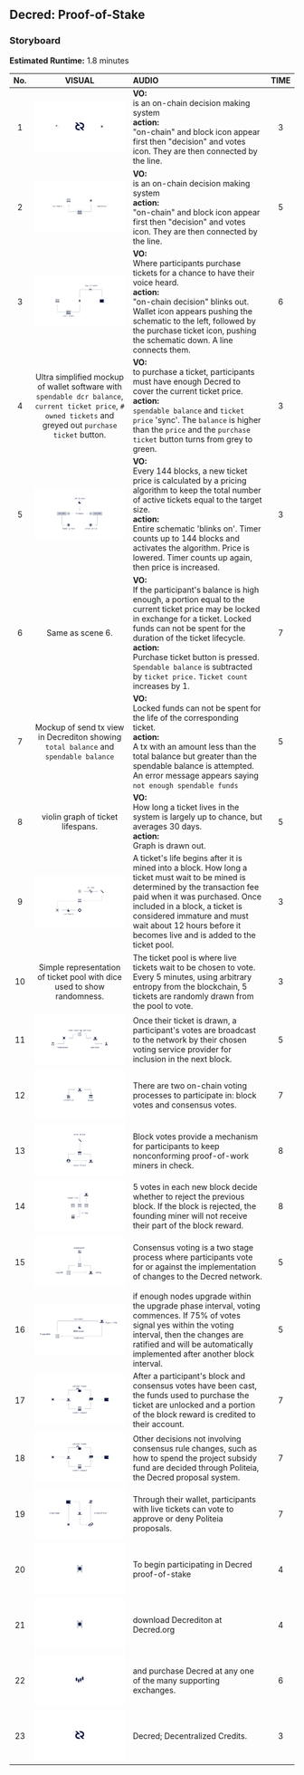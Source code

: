 ## Decred: Proof-of-Stake

### Storyboard
**Estimated Runtime:** 1.8 minutes

No. | VISUAL | AUDIO | TIME
:-: | :----: | :---- | :--:
1 | ![Shot 1](../decredPoS/img/shot_1.svg) | **VO:**<br />is an on-chain decision making system<br />**action:**<br />"on-chain" and block icon appear first then "decision" and votes icon. They are then connected by the line. | 3 
2 | ![Shot 2](../decredPoS/img/shot_2.svg) | **VO:**<br />is an on-chain decision making system<br />**action:**<br />"on-chain" and block icon appear first then "decision" and votes icon. They are then connected by the line. | 5 
3 | ![Shot 3](../decredPoS/img/shot_3.svg) | **VO:**<br />Where participants purchase tickets for a chance to have their voice heard.<br />**action:**<br />"on-chain decision" blinks out. Wallet icon appears pushing the schematic to the left, followed by the purchase ticket icon, pushing the schematic down. A line connects them. | 6 
4 | Ultra simplified mockup of wallet software with `spendable dcr balance`, `current ticket price`, `# owned tickets` and greyed out `purchase ticket` button. | **VO:**<br />to purchase a ticket, participants must have enough Decred to cover the current ticket price.<br />**action:**<br />`spendable balance` and `ticket price` 'sync'. The `balance` is higher than the `price` and the `purchase ticket` button turns from grey to green. | 3 
5 | ![Shot 5](../decredPoS/img/shot_5.svg) | **VO:**<br />Every 144 blocks, a new ticket price is calculated by a pricing algorithm to keep the total number of active tickets equal to the target size.<br />**action:**<br />Entire schematic 'blinks on'. Timer counts up to 144 blocks and activates the algorithm. Price is lowered. Timer counts up again, then price is increased. | 3 
6 | Same as scene 6. | **VO:**<br />If the participant's balance is high enough, a portion equal to the current ticket price may be locked in exchange for a ticket. Locked funds can not be spent for the duration of the ticket lifecycle.<br />**action:**<br />Purchase ticket button is pressed. `Spendable balance` is subtracted by `ticket price.` `Ticket count` increases by 1. | 7
7 | Mockup of send tx view in Decrediton showing `total balance` and `spendable balance` | **VO:**<br />Locked funds can not be spent for the life of the corresponding ticket.<br />**action:**<br />A tx with an amount less than the total balance but greater than the spendable balance is attempted. An error message appears saying `not enough spendable funds` | 5 
8 | violin graph of ticket lifespans. | **VO:**<br />How long a ticket lives in the system is largely up to chance, but averages 30 days.<br />**action:**<br />Graph is drawn out. | 5 
9 | ![Shot 9](../decredPoS/img/shot_9.svg) | A ticket's life begins after it is mined into a block. How long a ticket must wait to be mined is determined by the transaction fee paid when it was purchased. Once included in a block, a ticket is considered immature and must wait about 12 hours before it becomes live and is added to the ticket pool. | 3 
10 | Simple representation of ticket pool with dice used to show randomness. | The ticket pool is where live tickets wait to be chosen to vote. Every 5 minutes, using arbitrary entropy from the blockchain, 5 tickets are randomly drawn from the pool to vote. | 3
11 | ![Shot 11](../decredPoS/img/shot_11.svg) | Once their ticket is drawn, a participant's votes are broadcast to the network by their chosen voting service provider for inclusion in the next block. | 5
12 | ![Shot 12](../decredPoS/img/shot_12.svg) | There are two on-chain voting processes to participate in: block votes and consensus votes. | 7 
13 | ![Shot 13](../decredPoS/img/shot_13.svg) | Block votes provide a mechanism for participants to keep nonconforming proof-of-work miners in check. | 8 
14 | ![Shot 14](../decredPoS/img/shot_14.svg) | 5 votes in each new block decide whether to reject the previous block. If the block is rejected, the founding miner will not receive their part of the block reward. | 8 
15 | ![Shot 15](../decredPoS/img/shot_15.svg) | Consensus voting is a two stage process where participants vote for or against the implementation of changes to the Decred network. | 5 
16 | ![Shot 16](../decredPoS/img/shot_16.svg) | if enough nodes upgrade within the upgrade phase interval, voting commences. If 75% of votes signal yes within the voting interval, then the changes are ratified and will be automatically implemented after another block interval. | 5 
17 | ![Shot 17](../decredPoS/img/shot_17.svg) | After a participant's block and consensus votes have been cast, the funds used to purchase the ticket are unlocked and a portion of the block reward is credited to their account. | 7
18 |  ![Shot 17](../decredPoS/img/shot_17.svg) | Other decisions not involving consensus rule changes, such as how to spend the project subsidy fund are decided through Politeia, the Decred proposal system. | 7 
19 |  ![Shot 18](../decredPoS/img/shot_18.svg) | Through their wallet, participants with live tickets can vote to approve or deny Politeia proposals. | 7 
20 | ![Shot 20](../decredPoS/img/shot_20.svg) | To begin participating in Decred proof-of-stake | 4 
21 |  ![Shot 20](../decredPoS/img/shot_20.svg) | download Decrediton at Decred.org  | 4 
22 |  ![Shot 21](../decredPoS/img/shot_21.svg) | and purchase Decred at any one of the many supporting exchanges. | 6
23 | ![Shot 23](../decredPoS/img/shot_23.svg) | Decred; Decentralized Credits. | 3
